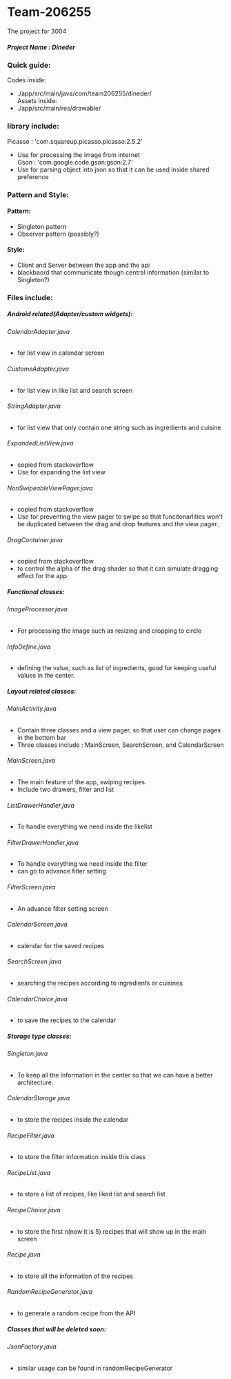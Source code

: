 # Team-206255
The project for 3004
##### Project Name : Dineder

### Quick guide:
Codes inside:
- ./app/src/main/java/com/team206255/dineder/ <br/>
Assets inside:
- ./app/src/main/res/drawable/
### library include:
Picasso : 'com.squareup.picasso.picasso:2.5.2'
- Use for processing the image from internet <br/>
Gson : 'com.google.code.gson:gson:2.7'
- Use for parsing object into json so that it can be used inside shared preference

### Pattern and Style:
#### Pattern:
- Singleton pattern
- Observer pattern (possibly?)
#### Style:
- Client and Server between the app and the api
- blackbaord that communicate though central information (similar to Singleton?)

### Files include:

##### Android related(Adapter/custom widgets):
###### CalendarAdapter.java
- for list view in calendar screen
###### CustomeAdapter.java
- for list view in like list and search screen
###### StringAdapter.java
- for list view that only contain one string such as ingredients and cuisine

###### ExpandedListView.java
- copied from stackoverflow
- Use for expanding the list view
###### NonSwipeableViewPager.java
- copied from stackoverflow
- Use for preventing the view pager to swipe so that funcitonarlities won't be duplicated between the drag and drop features and the view pager.
###### DragContainer.java
- copied from stackoverflow
- to control the alpha of the drag shader so that it can simulate dragging effect for the app

##### Functional classes:
###### ImageProcessor.java
- For processing the image such as resizing and cropping to circle
###### InfoDefine.java
- defining the value, such as list of ingredients, good for keeping useful values in the center.

##### Layout related classes:
###### MainActivity.java
- Contain three classes and a view pager, so that user can change pages in the bottom bar
- Three classes include : MainScreen, SearchScreen, and CalendarScreen
###### MainScreen.java
- The main feature of the app, swiping recipes.
- Include two drawers, filter and list
###### ListDrawerHandler.java
- To handle everything we need inside the likelist
###### FilterDrawerHandler.java
- To handle everything we need inside the filter
- can go to advance filter setting 
###### FilterScreen.java
- An advance filter setting screen
###### CalendarScreen.java
- calendar for the saved recipes
###### SearchScreen.java
- searching the recipes according to ingredients or cuisines
###### CalendarChoice.java
- to save the recipes to the calendar

##### Storage type classes:
###### Singleton.java
- To keep all the information in the center so that we can have a better architecture.
###### CalendarStorage.java
- to store the recipes inside the calendar
###### RecipeFilter.java
- to store the filter information inside this class
###### RecipeList.java
- to store a list of recipes, like liked list and search list
###### RecipeChoice.java
- to store the first n(now it is 5) recipes that will show up in the main screen
###### Recipe.java
- to store all the information of the recipes
###### RandomRecipeGenerator.java
- to generate a random recipe from the API

##### Classes that will be deleted soon:
###### JsonFactory.java
- similar usage can be found in randomRecipeGenerator

